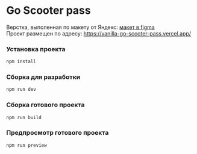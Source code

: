 # Go Scooter pass

Верстка, выполенная по макету от Яндекс: [макет в figma](https://www.figma.com/file/W9gacDyHMIG55KuDwAN2Tl/go-scooter-pass?type=design&mode=design&t=HKZvMka1zycPedt2-0)\
Проект размещен по адресу: https://vanilla-go-scooter-pass.vercel.app/

### Установка проекта

```sh
npm install
```

### Сборка для разработки

```sh
npm run dev
```

### Сборка готового проекта

```sh
npm run build
```

### Предпросмотр готового проекта

```sh
npm run preview
```
